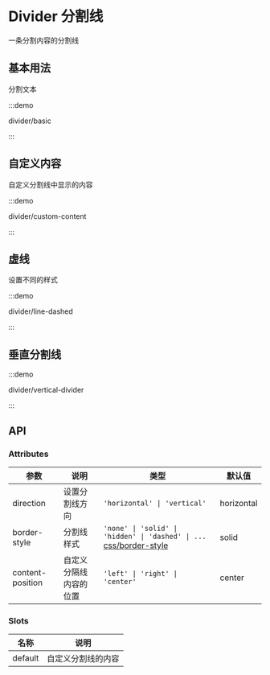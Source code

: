 # Divider 分割线

一条分割内容的分割线

## 基本用法

分割文本

:::demo

divider/basic

:::

## 自定义内容

自定义分割线中显示的内容

:::demo

divider/custom-content

:::

## 虚线

设置不同的样式

:::demo

divider/line-dashed

:::

## 垂直分割线

:::demo

divider/vertical-divider

:::

## API

### Attributes

| 参数             | 说明                   | 类型                                                                                                                                 | 默认值     |
| ---------------- | ---------------------- | ------------------------------------------------------------------------------------------------------------------------------------ | ---------- |
| direction        | 设置分割线方向         | `'horizontal' \| 'vertical'`                                                                                                         | horizontal |
| border-style     | 分割线样式             | `'none' \| 'solid' \| 'hidden' \| 'dashed' \| ...` [css/border-style](https://developer.mozilla.org/zh-CN/docs/Web/CSS/border-style) | solid      |
| content-position | 自定义分隔线内容的位置 | `'left' \| 'right' \| 'center' `                                                                                                     | center     |

### Slots

| 名称    | 说明               |
| ------- | ------------------ |
| default | 自定义分割线的内容 |
